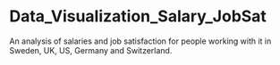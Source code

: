 # Data_Visualization_Salary_JobSat
An analysis of salaries and job satisfaction for people working with it in Sweden, UK, US, Germany and Switzerland. 
